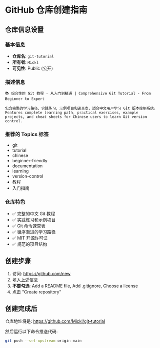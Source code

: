 # GitHub 仓库创建指南

## 仓库信息设置

### 基本信息

- **仓库名**: `git-tutorial`
- **所有者**: `Mickl`
- **可见性**: Public (公开)

### 描述信息
```
📚 综合性的 Git 教程 - 从入门到精通 | Comprehensive Git Tutorial - From Beginner to Expert

包含完整的学习路径、实践练习、示例项目和速查表，适合中文用户学习 Git 版本控制系统。
Features complete learning path, practical exercises, example projects, and cheat sheets for Chinese users to learn Git version control.
```

### 推荐的 Topics 标签

- git
- tutorial
- chinese
- beginner-friendly
- documentation
- learning
- version-control
- 教程
- 入门指南

### 仓库特色

- ✅ 完整的中文 Git 教程
- ✅ 实践练习和示例项目
- ✅ Git 命令速查表
- ✅ 循序渐进的学习路径
- ✅ MIT 开源许可证
- ✅ 规范的项目结构

## 创建步骤

1. 访问: https://github.com/new
2. 填入上述信息
3. **不要勾选**: Add a README file, Add .gitignore, Choose a license
4. 点击 "Create repository"

## 创建完成后

仓库地址将是: https://github.com/Mickl/git-tutorial

然后运行以下命令推送代码:
```bash
git push --set-upstream origin main
```

